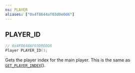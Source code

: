 ```yaml
---
ns: PLAYER
aliases: ["0x4f8644af03d0e0d6"]
---
```

## PLAYER_ID

```c
// 0x4F8644AF03D0E0D6
Player PLAYER_ID();
```

Gets the player index for the main player. This is the same as [`GET_PLAYER_INDEX`](#_0xA5EDC40EF369B48D)().

